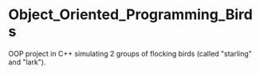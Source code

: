 # Object_Oriented_Programming_Birds
OOP project in C++ simulating 2 groups of flocking birds (called "starling" and "lark").

